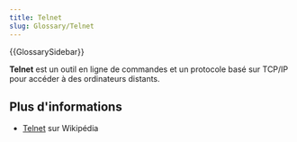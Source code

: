 ```yaml
---
title: Telnet
slug: Glossary/Telnet
---
```


{{GlossarySidebar}}

**Telnet** est un outil en ligne de commandes et un protocole basé sur TCP/IP pour accéder à des ordinateurs distants.

## Plus d'informations

- [Telnet](https://fr.wikipedia.org/wiki/Telnet) sur Wikipédia
